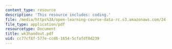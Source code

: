 ```yaml
---
content_type: resource
description: 'This resource includes: coding.'
file: /media/https%3A/open-learning-course-data-rc.s3.amazonaws.com/24-964-topics-in-phonology-fall-2004/cc77cf8f577eccd616545cfafdf0d239_wk3handout.pdf
file_type: application/pdf
resourcetype: Document
title: wk3handout.pdf
uid: cc77cf8f-577e-ccd6-1654-5cfafdf0d239
---
```

